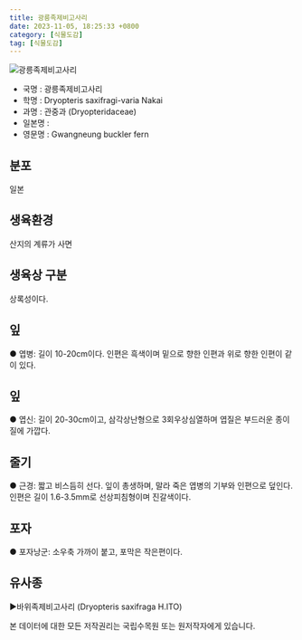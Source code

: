 ```yaml
---
title: 광릉족제비고사리
date: 2023-11-05, 18:25:33 +0800
category: [식물도감]
tag: [식물도감]
---
```




![광릉족제비고사리](http://www.nature.go.kr/fileUpload/plants/basic/Dryopteridaceae/Dryopteris/22942/1_th2.JPG)
- 국명 : 광릉족제비고사리
- 학명 : Dryopteris saxifragi-varia Nakai
- 과명 : 관중과 (Dryopteridaceae)
- 일본명 : 
- 영문명 : Gwangneung buckler fern


## 분포
일본
## 생육환경
산지의 계류가 사면
## 생육상 구분
상록성이다. 
## 잎
● 엽병: 길이 10-20cm이다. 인편은 흑색이며 밑으로 향한 인편과 위로 향한 인편이 같이 있다. 
## 잎
● 엽신: 길이 20-30cm이고, 삼각상난형으로 3회우상심열하며 엽질은 부드러운 종이질에 가깝다. 
## 줄기
● 근경: 짧고 비스듬히 선다. 잎이 총생하며, 말라 죽은 엽병의 기부와 인편으로 덮인다. 인편은 길이 1.6-3.5mm로 선상피침형이며 진갈색이다. 
## 포자
● 포자낭군: 소우축 가까이 붙고, 포막은 작은편이다. 
## 유사종
▶바위족제비고사리 (Dryopteris saxifraga  H.ITO)






본 데이터에 대한 모든 저작권리는 국립수목원 또는 원저작자에게 있습니다.
